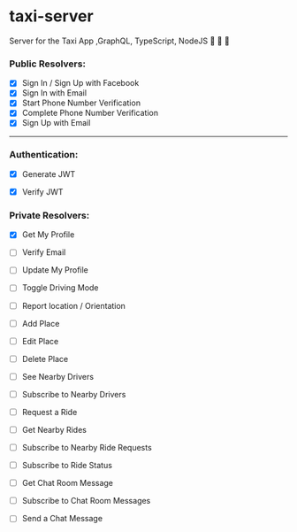 # taxi-server 
Server for the Taxi App ,GraphQL, TypeScript, NodeJS 🤩 🤩 🤩

### Public Resolvers:

- [x] Sign In / Sign Up with Facebook
- [x] Sign In with Email
- [x] Start Phone Number Verification
- [x] Complete Phone Number Verification
- [x] Sign Up with Email

---

### Authentication: 

- [x] Generate JWT 
- [x] Verify JWT 


### Private Resolvers:

- [x] Get My Profile 
- [ ] Verify Email 
- [ ] Update My Profile
- [ ] Toggle Driving Mode
- [ ] Report location / Orientation
- [ ] Add Place 
- [ ] Edit Place  
- [ ] Delete Place
- [ ] See Nearby Drivers
- [ ] Subscribe to Nearby Drivers
- [ ] Request a Ride
- [ ] Get Nearby Rides
- [ ] Subscribe to Nearby Ride Requests
- [ ] Subscribe to Ride Status
- [ ] Get Chat Room Message
- [ ] Subscribe to Chat Room Messages
- [ ] Send a Chat Message





